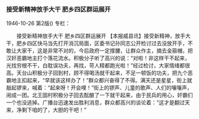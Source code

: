 ### 接受新精神放手大干  肥乡四区群运展开

1946-10-26
第2版()
专栏：

　　接受新精神放手大干
    肥乡四区群运展开
    【本报威县讯】接受新精神，放手大干，肥乡四区快马当先打开消沉局面，区委书记孙同志公开检讨过去没放开手，不敢让大家干，这是非常不对的，今后政府一定撑腰，让群众作主，摘去金箍帽，把汉奸恶霸地主打个落花流水。积极分子听了高兴的说：“对啦！非这样干不起来，光找穷根不干，白耽误功夫，再找，苛人精都跑光啦！”经过检讨，大家情绪都很高。天台山积极分子回到村，顾不得喝汤就干起来，不足一顿饭的功夫，把九个恶霸地主扣起来，“早就该这样办了！”群众都兴奋得了不得。满天还是星星，街上就敲起锣来，喊着：“起来呀！开会哩！”街上的锣声、儿童的歌声、人们的嚷嚷声，闹成一团。北王固村积极分子回去酝酿了一下就干起来，由于民兵的用心，奸霸们一个也没逃掉。广播台迅速发出胜利消息，群众都高兴的谈论着：“这才是翻过天来，净剩下咱的了，大胆的干吧！”
